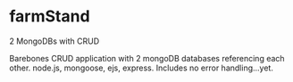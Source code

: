 # farmStand
2 MongoDBs with CRUD

Barebones CRUD application with 2 mongoDB databases referencing each other.  node.js, mongoose, ejs, express.  Includes no error handling...yet.
